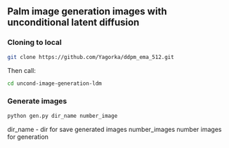 ## Palm image generation images with unconditional latent diffusion

### Cloning to local
```bash
git clone https://github.com/Yagorka/ddpm_ema_512.git
```
Then call:
```bash
cd uncond-image-generation-ldm
```

### Generate images
```bash
python gen.py dir_name number_image
```
dir_name - dir for save generated images
number_images number images for generation


